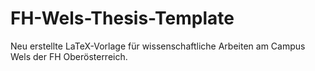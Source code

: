 # FH-Wels-Thesis-Template
 Neu erstellte LaTeX-Vorlage für wissenschaftliche Arbeiten am Campus Wels der FH Oberösterreich.
 
 ## 
